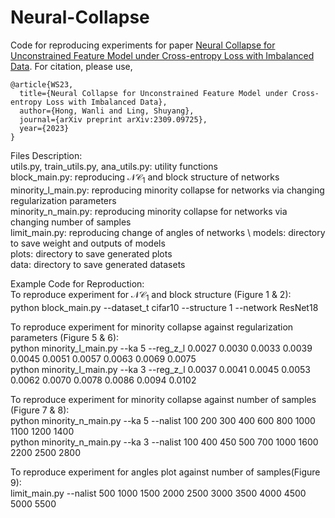 # Neural-Collapse
Code for reproducing experiments for paper [Neural Collapse for Unconstrained Feature Model under Cross-entropy Loss with Imbalanced Data](https://arxiv.org/abs/2309.09725). For citation, please use, 

```
@article{WS23,
  title={Neural Collapse for Unconstrained Feature Model under Cross-entropy Loss with Imbalanced Data},
  author={Hong, Wanli and Ling, Shuyang},
  journal={arXiv preprint arXiv:2309.09725},
  year={2023}
}
```

Files Description:\
utils.py, train_utils.py, ana_utils.py: utility functions \
block_main.py: reproducing $\mathcal{NC_1}$ and block structure of networks \
minority_l_main.py: reproducing minority collapse for networks via changing regularization parameters \
minority_n_main.py: reproducing minority collapse for networks via changing number of samples \
limit_main.py: reproducing change of angles of networks \ 
models: directory to save weight and outputs of models \
plots: directory to save generated plots \
data: directory to save generated datasets 


Example Code for Reproduction:\
To reproduce experiment for $\mathcal{NC_1}$ and block structure (Figure 1 \& 2):\
python block_main.py --dataset_t cifar10 --structure 1 --network ResNet18 

To reproduce experiment for minority collapse against regularization parameters (Figure 5 \& 6):\
python minority_l_main.py --ka 5 --reg_z_l 0.0027 0.0030 0.0033 0.0039 0.0045 0.0051 0.0057 0.0063 0.0069 0.0075 \
python minority_l_main.py --ka 3 --reg_z_l 0.0037 0.0041 0.0045 0.0053 0.0062 0.0070 0.0078 0.0086 0.0094 0.0102 


To reproduce experiment for minority collapse against number of samples (Figure 7 \& 8):\
python minority_n_main.py --ka 5 --nalist 100 200 300 400 600 800 1000 1100 1200 1400 \
python minority_n_main.py --ka 3 --nalist 100 400 450 500 700 1000 1600 2200 2500 2800 

To reproduce experiment for angles plot against number of samples(Figure 9):\
limit_main.py --nalist 500 1000 1500 2000 2500 3000 3500 4000 4500 5000 5500






